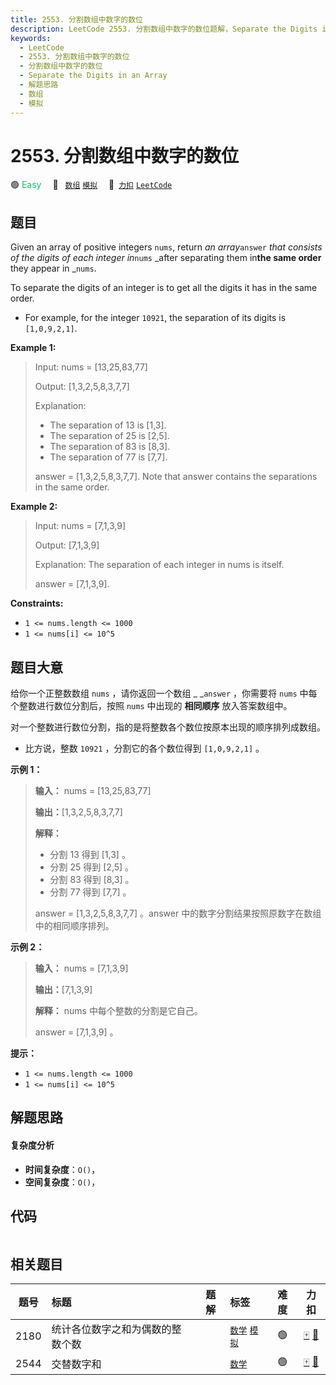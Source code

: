 ```yaml
---
title: 2553. 分割数组中数字的数位
description: LeetCode 2553. 分割数组中数字的数位题解，Separate the Digits in an Array，包含解题思路、复杂度分析以及完整的 JavaScript 代码实现。
keywords:
  - LeetCode
  - 2553. 分割数组中数字的数位
  - 分割数组中数字的数位
  - Separate the Digits in an Array
  - 解题思路
  - 数组
  - 模拟
---
```


# 2553. 分割数组中数字的数位

🟢 <font color=#15bd66>Easy</font>&emsp; 🔖&ensp; [`数组`](/tag/array.md) [`模拟`](/tag/simulation.md)&emsp; 🔗&ensp;[`力扣`](https://leetcode.cn/problems/separate-the-digits-in-an-array) [`LeetCode`](https://leetcode.com/problems/separate-the-digits-in-an-array)

## 题目

Given an array of positive integers `nums`, return _an array_`answer` _that
consists of the digits of each integer in_`nums` _after separating them
in**the same order** they appear in _`nums`.

To separate the digits of an integer is to get all the digits it has in the
same order.

  * For example, for the integer `10921`, the separation of its digits is `[1,0,9,2,1]`.



**Example 1:**

> Input: nums = [13,25,83,77]
> 
> Output: [1,3,2,5,8,3,7,7]
> 
> Explanation: 
> - The separation of 13 is [1,3].
> - The separation of 25 is [2,5].
> - The separation of 83 is [8,3].
> - The separation of 77 is [7,7].
> 
> answer = [1,3,2,5,8,3,7,7]. Note that answer contains the separations in the same order.

**Example 2:**

> Input: nums = [7,1,3,9]
> 
> Output: [7,1,3,9]
> 
> Explanation: The separation of each integer in nums is itself.
> 
> answer = [7,1,3,9].

**Constraints:**

  * `1 <= nums.length <= 1000`
  * `1 <= nums[i] <= 10^5`


## 题目大意

给你一个正整数数组 `nums` ，请你返回一个数组 _ _`answer` ，你需要将 `nums` 中每个整数进行数位分割后，按照 `nums`
中出现的 **相同顺序**  放入答案数组中。

对一个整数进行数位分割，指的是将整数各个数位按原本出现的顺序排列成数组。

  * 比方说，整数 `10921` ，分割它的各个数位得到 `[1,0,9,2,1]` 。



**示例 1：**

> 
> 
> 
> 
> 
> **输入：** nums = [13,25,83,77]
> 
> **输出：**[1,3,2,5,8,3,7,7]
> 
> **解释：**
> - 分割 13 得到 [1,3] 。
> - 分割 25 得到 [2,5] 。
> - 分割 83 得到 [8,3] 。
> - 分割 77 得到 [7,7] 。
> 
> answer = [1,3,2,5,8,3,7,7] 。answer 中的数字分割结果按照原数字在数组中的相同顺序排列。
> 
> 

**示例 2：**

> 
> 
> 
> 
> 
> **输入：** nums = [7,1,3,9]
> 
> **输出：**[7,1,3,9]
> 
> **解释：** nums 中每个整数的分割是它自己。
> 
> answer = [7,1,3,9] 。
> 
> 



**提示：**

  * `1 <= nums.length <= 1000`
  * `1 <= nums[i] <= 10^5`


## 解题思路

#### 复杂度分析

- **时间复杂度**：`O()`，
- **空间复杂度**：`O()`，

## 代码

```javascript

```

## 相关题目

<!-- prettier-ignore -->
| 题号 | 标题 | 题解 | 标签 | 难度 | 力扣 |
| :------: | :------ | :------: | :------ | :------: | :------: |
| 2180 | 统计各位数字之和为偶数的整数个数 |  |  [`数学`](/tag/math.md) [`模拟`](/tag/simulation.md) | 🟢 | [🀄️](https://leetcode.cn/problems/count-integers-with-even-digit-sum) [🔗](https://leetcode.com/problems/count-integers-with-even-digit-sum) |
| 2544 | 交替数字和 |  |  [`数学`](/tag/math.md) | 🟢 | [🀄️](https://leetcode.cn/problems/alternating-digit-sum) [🔗](https://leetcode.com/problems/alternating-digit-sum) |
